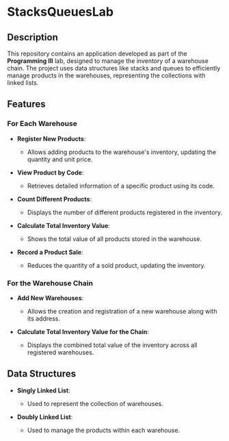 # StacksQueuesLab

## Description

This repository contains an application developed as part of the **Programming III** lab, designed to manage the inventory of a warehouse chain. The project uses data structures like stacks and queues to efficiently manage products in the warehouses, representing the collections with linked lists.

## Features

### For Each Warehouse

- **Register New Products**: 
  - Allows adding products to the warehouse's inventory, updating the quantity and unit price.

- **View Product by Code**: 
  - Retrieves detailed information of a specific product using its code.

- **Count Different Products**: 
  - Displays the number of different products registered in the inventory.

- **Calculate Total Inventory Value**: 
  - Shows the total value of all products stored in the warehouse.

- **Record a Product Sale**: 
  - Reduces the quantity of a sold product, updating the inventory.

### For the Warehouse Chain

- **Add New Warehouses**: 
  - Allows the creation and registration of a new warehouse along with its address.

- **Calculate Total Inventory Value for the Chain**: 
  - Displays the combined total value of the inventory across all registered warehouses.

## Data Structures

- **Singly Linked List**: 
  - Used to represent the collection of warehouses.

- **Doubly Linked List**: 
  - Used to manage the products within each warehouse.
